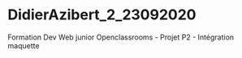 # DidierAzibert_2_23092020
Formation Dev Web junior Openclassrooms - Projet P2 - Intégration maquette 
